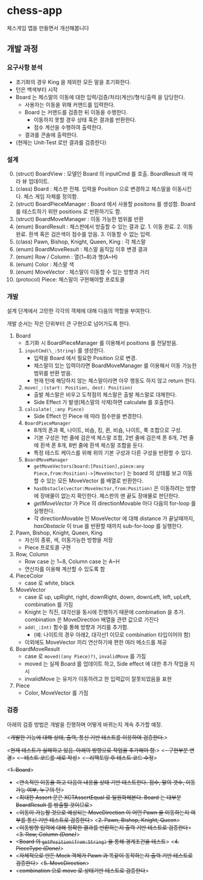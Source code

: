 # chess-app
체스게임 앱을 만들면서 개선해봅니다

## 개발 과정

### 요구사항 분석

* 초기화의 경우 King 을 제외한 모든 말을 초기화한다.
* 턴은 백색부터 시작
* Board 는 체스말의 이동에 대한 입력/검증/처리(계산)/형식/출력 을 담당한다.
  * 사용자는 이동을 위해 커맨드를 입력한다.
  * Board 는 커맨드를 검증한 뒤 이동을 수행한다.
    - 이동하지 못할 경우 상태 혹은 결과를 반환한다.
    - 점수 계산을 수행하여 출력한다.
  * 결과를 콘솔에 출력한다.
* (현재는 Unit-Test 로만 결과를 검증한다)

### 설계

0. (struct) BoardView : 모델인 Board 의 inputCmd 를 호출. BoardResult 에 따라 뷰 업데이트.
1. (class) Board : 체스판 전체. 입력을 Position 으로 변경하고 체스말을 이동시킨다. 체스 게임 자체를 정의함.
  1. (struct) BoardPieceManager : Board 에서 사용할 positons 를 생성함. Board 를 테스트하기 위한 positions 로 반환하기도 함.
  2. (struct) BoardMoveManager : 이동 가능한 범위를 반환 
  3. (enum) BoardResult : 체스판에서 방출할 수 있는 결과 값.
    1. 이동 완료.
    2. 이동 완료. 흰색 혹은 검은색이 점수를 얻음.
    3. 이동할 수 없는 입력.
2. (class) Pawn, Bishop, Knight, Queen, King : 각 체스말
3. (enum) BoardMoveResult : 체스말 움직임 이후 변경 결과
4. (enum) Row / Column : 열(1~8)과 행(A~H)
5. (enum) Color : 체스말 색
6. (enum) MoveVector : 체스말이 이동할 수 있는 방향과 거리
7. (protocol) Piece: 체스말이 구현해야할 프로토콜

### 개발

설계 단계에서 고민한 각각의 객체에 대해 다음의 역할을 부여한다.

개발 순서는 작은 단위부터 큰 구현으로 넘어가도록 한다.

1. Board
    - 초기화 시 BoardPieceManager 를 이용해서 positions 를 전달받음.
    1. `inputCmd(\_:String)` 를 생성한다. 
        - 입력을 Board 에서 필요한 Position 으로 변경.
        - 체스말이 있는 입력이라면 BoardMoveManager 를 이용해서 이동 가능한 범위를 반환 받음.
        - 현재 턴에 해당하지 않는 체스말이라면 아무 행동도 하지 않고 return 한다.
    2. `move(_:(start: Position, dest: Position)`
        - 출발 체스말은 비우고 도착점의 체스말은 출발 체스말로 대체한다.
        - Side Effect 가 발생(체스말의 삭제)하면 calculate 를 호출한다.
    3. `calculate(_:any Piece)`
        - Side Effect 인 Piece 에 따라 점수판을 변경한다.
    4. `BoardPieceManager`
        - 8개의 폰과 룩, 나이트, 비숍, 킹, 퀸, 비숍, 나이트, 룩 조합으로 구성.
        - 기본 구성은 1번 줄에 검은색 체스말 조합, 2번 줄에 검은색 폰 8개, 7번 줄에 흰색 폰 8개,   8번 줄에 흰색 체스말 조합을 둔다. 
        - 특정 테스트 케이스를 위해 위의 기본 구성과 다른 구성을 반환할 수 있다.
    5. `BoardMoveManager`
        - `getMoveVectors(board:[Position],piece:any   Piece,from:Position)->[MoveVector]` 는 board 의 상태를 보고 이동할 수 있는   모든 MoveVector 를 배열로 반환한다.
        - `hasObstacle(vector:MoveVector,from:Position)` 은 이동하려는 방향에 장애물이 없는지 확인한다. 체스판의 맨 끝도 장애물로 판단한다.
        - *getMoveVector* 가 Pice 의 directionMovable 마다 다음의 for-loop 를 실행한다.
        - 각 directionMovable 인 MoveVector 에 대해 distance 가 끝날때까지, *hasObstacle* 이 true 를 반환할 때까지 sub-for-loop 를 실행한다.
2. Pawn, Bishop, Knight, Queen, King
    - 자신의 종류, 색, 이동가능한 방향을 저장
    - Piece 프로토콜 구현
3. Row, Column
    - Row case 는 1~8, Column case 는 A~H
    - 연산자를 이용해 계산할 수 있도록 함
5. PieceColor
    - case 로 white, black
6. MoveVector
    - case 로 up, upRight, right, downRight, down, downLeft, left, upLeft, combination 를 가짐
    - Knight 는 직진, 대각선을 동시에 진행하기 때문에 combination 을 추가. combination 은 MoveDirection 배열을 관련 값으로 가진다
    - `add(_:Int)` 함수를 통해 방향과 거리를 추가함. 
      - (예: 나이트의 경우 아래2, 대각선1 이므로 combination 타입이어야 함)
    - 이외에도 MoveVector 끼리 연산하기에 편한 여러 메소드를 제공
7. BoardMoveResult
    - case 로 `moved((any Piece)?)`, `invalidMove` 를 가짐
    - moved 는 실제 Board 를 업데이트 하고, Side effect 에 대한 추가 작업을 지시
    - invalidMove 는 유저가 이동하려고 한 입력값이 잘못되었음을 표현
8. Piece
    - Color, MoveVector 를 가짐
   
### 검증

아래의 검증 방법은 개발을 진행하며 어떻게 바뀌는지 계속 추가할 예정.

<~~개발한 기능에 대해 상태, 출력, 통신 기반 테스트를 이용하여 검증한다.~~>

<~~현재 테스트가 실패하고 있음. 아래의 방향으로 작업을 추가해야 함.~~>
<~~- 구현부분 변경~~>
<~~- 테스트 코드를 새로 작성~~>
<~~- 리팩토링 후 테스트 코드 수정~~>

<~~1. Board~~>
  - <~~연속적인 이동을 하고 다음의 내용을 상태 기반 테스트한다. 점수, 말의 갯수, 이동 가능 여부, 누구의 턴~~>
  - <~~최대한 Assert 문은 XCTAssertEqual 로 일원화해본다. Board 는 대부분 BoardResult 를 방출할 것이므로~~>
  - <~~이동이 가능할 것으로 예상되는 MoveDirection 이 어떤 Pawn 을 이동하는지 여부를 통신 기반 테스트로 검증한다~~>
<~~2. Pawn, Bishop, Knight, Queen~~>
  - <~~이동방향 입력에 대해 정확한 결과를 반환하는지 출력 기반 테스트로 검증한다~~>
<~~3. Row, Column *(Done)*~~>
  - <~~Board 의 `getPosition(from:String)` 을 통해 경계조건을 테스트~~>
<~~4. PieceType *(Done)*~~>
  - <~~자체적으로 만든 Mock 객체가 Pawn 과 똑같이 동작하는지 출력 기반 테스트로 검증한다~~>
<~~5. MoveDirection~~>
  - <~~combination 으로 move 로 상태기반 테스트로 검증한다~~>
